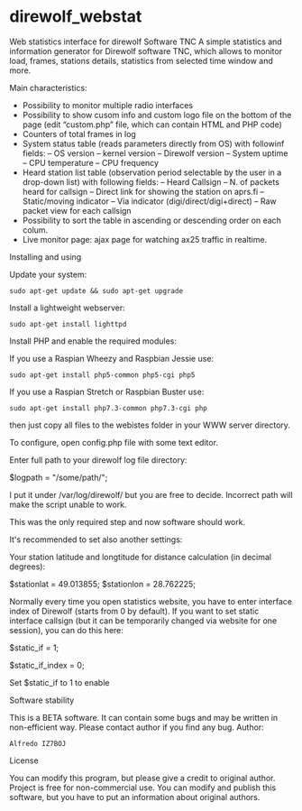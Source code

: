# direwolf_webstat
Web statistics interface for direwolf Software TNC
A simple statistics and information generator for Direwolf software TNC, which allows to monitor load, frames, stations details, statistics from selected time window and more.

Main characteristics:
- Possibility to monitor multiple radio interfaces
- Possibility to show cusom info and custom logo file on the bottom of the page (edit “custom.php” file, which can contain HTML and PHP code)
- Counters of total frames in log
- System status table (reads parameters directly from OS) with followinf fields:
  – OS version
  – kernel version
  – Direwolf version
  – System uptime
  – CPU temperature
  – CPU frequency
 - Heard station list table (observation period selectable by the user in a drop-down list) with following fields:
  – Heard Callsign
  – N. of packets heard for callsign
  – Direct link for showing the station on aprs.fi
  – Static/moving indicator
  – Via indicator (digi/direct/digi+direct)
  – Raw packet view for each callsign
- Possibility to sort the table in ascending or descending order on each colum.
- Live monitor page: ajax page for watching ax25 traffic in realtime.

Installing and using

Update your system:

    sudo apt-get update && sudo apt-get upgrade

Install a lightweight webserver:

    sudo apt-get install lighttpd

Install PHP and enable the required modules:

If you use a Raspian Wheezy and Raspbian Jessie use:

    sudo apt-get install php5-common php5-cgi php5

If you use a Raspian Stretch or Raspbian Buster use:

    sudo apt-get install php7.3-common php7.3-cgi php

then just copy all files to the webistes folder in your WWW server directory.


To configure, open config.php file with some text editor.

Enter full path to your direwolf log file directory:

$logpath = "/some/path/";

I put it under /var/log/direwolf/ but you are free to decide. Incorrect path will make the script unable to work.

This was the only required step and now software should work.

It's recommended to set also another settings:

Your station latitude and longtitude for distance calculation (in decimal degrees):

$stationlat = 49.013855;
$stationlon = 28.762225;

Normally every time you open statistics website, you have to enter interface index of Direwolf (starts from 0 by default). 
If you want to set static interface callsign (but it can be temporarily changed via website for one session), you can do this here:

$static_if = 1;

$static_if_index = 0;


Set $static_if to 1 to enable

Software stability

This is a BETA software. It can contain some bugs and may be written in non-efficient way. Please contact author if you find any bug.
Author:

    Alfredo IZ7BOJ

License

You can modify this program, but please give a credit to original author.
Project is free for non-commercial use. You can modify and publish this software, but you have to put an information about original authors.
